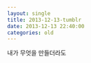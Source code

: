 ```yaml
---
layout: single
title: 2013-12-13-tumblr
date: 2013-12-13 22:40:00
categories: old
---
```

내가 무엇을 만들더라도

